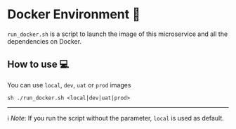 # Docker Environment 🐳
`run_docker.sh` is a script to launch the image of this microservice and all the dependencies on Docker.

## How to use 💻
You can use `local`, `dev`, `uat` or `prod` images

`sh ./run_docker.sh <local|dev|uat|prod>`

---

ℹ️ _Note_: If you run the script without the parameter, `local` is used as default.
